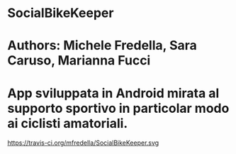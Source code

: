 # SocialBikeKeeper
# Authors: Michele Fredella, Sara Caruso, Marianna Fucci
# App sviluppata in Android mirata al supporto sportivo in particolar modo ai ciclisti amatoriali.

https://travis-ci.org/mfredella/SocialBikeKeeper.svg
